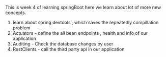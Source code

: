 This is week 4 of learning springBoot here we learn about lot of more new concepts.
1. learn about spring devtools , which saves the repeatedly compillation problem
2. Actuators - define the all bean endpoints , health and info of our application
3. Auditing - Check the database changes by user
4. RestClients - call the third party api in our application
